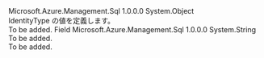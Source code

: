 <Type Name="IdentityType" FullName="Microsoft.Azure.Management.Sql.Models.IdentityType">
  <TypeSignature Language="C#" Value="public static class IdentityType" />
  <TypeSignature Language="ILAsm" Value=".class public auto ansi abstract sealed beforefieldinit IdentityType extends System.Object" />
  <TypeSignature Language="DocId" Value="T:Microsoft.Azure.Management.Sql.Models.IdentityType" />
  <TypeSignature Language="VB.NET" Value="Public Class IdentityType" />
  <TypeSignature Language="F#" Value="type IdentityType = class" />
  <AssemblyInfo>
    <AssemblyName>Microsoft.Azure.Management.Sql</AssemblyName>
    <AssemblyVersion>1.0.0.0</AssemblyVersion>
  </AssemblyInfo>
  <Base>
    <BaseTypeName>System.Object</BaseTypeName>
  </Base>
  <Interfaces />
  <Docs>
    <summary>
            IdentityType の値を定義します。
            </summary>
    <remarks>To be added.</remarks>
  </Docs>
  <Members>
    <Member MemberName="SystemAssigned">
      <MemberSignature Language="C#" Value="public const string SystemAssigned;" />
      <MemberSignature Language="ILAsm" Value=".field public static literal string SystemAssigned" />
      <MemberSignature Language="DocId" Value="F:Microsoft.Azure.Management.Sql.Models.IdentityType.SystemAssigned" />
      <MemberSignature Language="VB.NET" Value="Public Const SystemAssigned As String " />
      <MemberSignature Language="F#" Value="val mutable SystemAssigned : string" Usage="Microsoft.Azure.Management.Sql.Models.IdentityType.SystemAssigned" />
      <MemberType>Field</MemberType>
      <AssemblyInfo>
        <AssemblyName>Microsoft.Azure.Management.Sql</AssemblyName>
        <AssemblyVersion>1.0.0.0</AssemblyVersion>
      </AssemblyInfo>
      <ReturnValue>
        <ReturnType>System.String</ReturnType>
      </ReturnValue>
      <Docs>
        <summary>To be added.</summary>
        <remarks>To be added.</remarks>
      </Docs>
    </Member>
  </Members>
</Type>